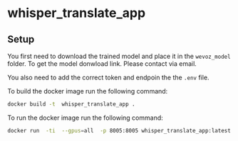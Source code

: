 # whisper_translate_app


## Setup

You first need to download the trained model and place it in the `wevoz_model` folder.
To get the model donwload link. Please contact via email. 

You also need to add the correct token and endpoin the the `.env` file.


To build the docker image run the following command:
```bash
docker build -t  whisper_translate_app .
```

To run the docker image run the following command:
```bash
docker run  -ti  --gpus=all  -p 8005:8005 whisper_translate_app:latest
```
